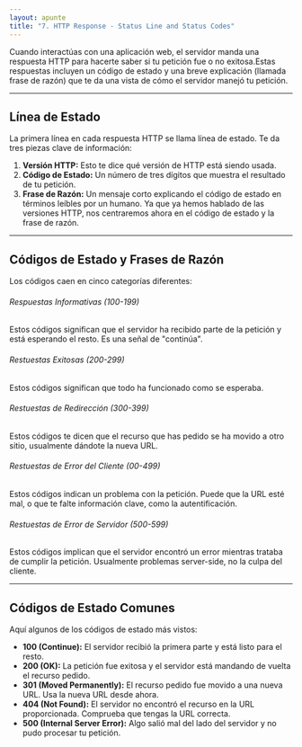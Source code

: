 ```yaml
---
layout: apunte
title: "7. HTTP Response - Status Line and Status Codes"
---
```


Cuando interactúas con una aplicación web, el servidor manda una respuesta HTTP para hacerte saber si tu petición fue o no exitosa.Estas respuestas incluyen un código de estado y una breve explicación (llamada frase de razón) que te da una vista de cómo el servidor manejó tu petición.

--------------------
<h2>Línea de Estado</h2>
La primera línea en cada respuesta HTTP se llama línea de estado. Te da tres piezas clave de información:

1. **Versión HTTP:** Esto te dice qué versión de HTTP está siendo usada.
2. **Código de Estado:** Un número de tres dígitos que muestra el resultado de tu petición.
3. **Frase de Razón:** Un mensaje corto explicando el código de estado en términos leíbles por un humano.
Ya que ya hemos hablado de las versiones HTTP, nos centraremos ahora en el código de estado y la frase de razón.

-------------------
<h2>Códigos de Estado y Frases de Razón</h2>
Los códigos caen en cinco categorías diferentes:

<h6>Respuestas Informativas (100-199)</h6>
Estos códigos significan que el servidor ha recibido parte de la petición y está esperando el resto. Es una señal de "continúa".
<h6>Restuestas Exitosas (200-299)</h6>
Estos códigos significan que todo ha funcionado como se esperaba.
<h6>Restuestas de Redirección (300-399)</h6>
Estos códigos te dicen que el recurso que has pedido se ha movido a otro sitio, usualmente dándote la nueva URL.
<h6>Restuestas de Error del Cliente (00-499)</h6>
Estos códigos indican un problema con la petición. Puede que la URL esté mal, o que te falte información clave, como la autentificación.
<h6>Restuestas de Error de Servidor (500-599)</h6>
Estos códigos implican que el servidor encontró un error mientras trataba de cumplir la petición. Usualmente problemas server-side, no la culpa del cliente.

----------------------
<h2>Códigos de Estado Comunes</h2>
Aquí algunos de los códigos de estado más vistos:

- **100 (Continue):** El servidor recibió la primera parte y está listo para el resto.
- **200 (OK):** La petición fue exitosa y el servidor está mandando de vuelta el recurso pedido.
- **301 (Moved Permanently):** El recurso pedido fue movido a una nueva URL. Usa la nueva URL desde ahora.
- **404 (Not Found):** El servidor no encontró el recurso en la URL proporcionada. Comprueba que tengas la URL correcta.
- **500 (Internal Server Error):** Algo salió mal del lado del servidor y no pudo procesar tu petición.
